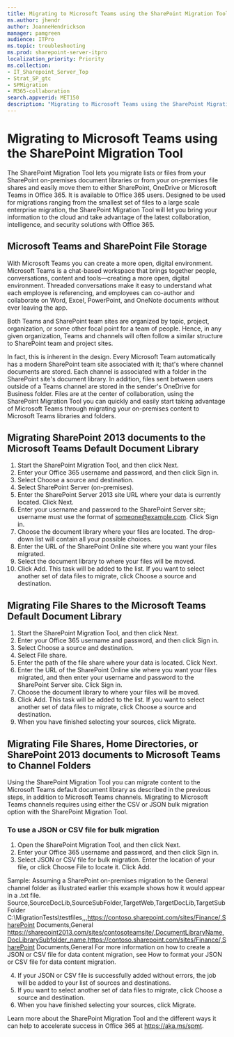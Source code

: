 ```yaml
---
title: Migrating to Microsoft Teams using the SharePoint Migration Tool 
ms.author: jhendr
author: JoanneHendrickson
manager: pamgreen
audience: ITPro
ms.topic: troubleshooting
ms.prod: sharepoint-server-itpro
localization_priority: Priority
ms.collection: 
- IT_Sharepoint_Server_Top
- Strat_SP_gtc
- SPMigration
- M365-collaboration
search.appverid: MET150
description: "Migrating to Microsoft Teams using the SharePoint Migration Tool "
---
```

# Migrating to Microsoft Teams using the SharePoint Migration Tool 

The SharePoint Migration Tool lets you migrate lists or files from your SharePoint on-premises document libraries or from your on-premises file shares and easily move them to either SharePoint, OneDrive or Microsoft Teams in Office 365. It is available to Office 365 users. 
Designed to be used for migrations ranging from the smallest set of files to a large scale enterprise migration, the SharePoint Migration Tool will let you bring your information to the cloud and take advantage of the latest collaboration, intelligence, and security solutions with Office 365. 

## Microsoft Teams and SharePoint File Storage 
With Microsoft Teams you can create a more open, digital environment.  Microsoft Teams is a chat-based workspace that brings together people, conversations, content and tools—creating a more open, digital environment. Threaded conversations make it easy to understand what each employee is referencing, and employees can co-author and collaborate on Word, Excel, PowerPoint, and OneNote documents without ever leaving the app. 

Both Teams and SharePoint team sites are organized by topic, project, organization, or some other focal point for a team of people. Hence, in any given organization, Teams and channels will often follow a similar structure to SharePoint team and project sites. 

In fact, this is inherent in the design. Every Microsoft Team automatically has a modern SharePoint team site associated with it; that's where channel documents are stored. Each channel is associated with a folder in the SharePoint site's document library. In addition, files sent between users outside of a Teams channel are stored in the sender's OneDrive for Business folder. 
Files are at the center of collaboration, using the SharePoint Migration Tool you can quickly and easily start taking advantage of Microsoft Teams through migrating your on-premises content to Microsoft Teams libraries and folders. 
 
## Migrating SharePoint 2013 documents to the Microsoft Teams Default Document Library 
1. Start the SharePoint Migration Tool, and then click Next. 
2. Enter your Office 365 username and password, and then click Sign in. 
3. Select Choose a source and destination. 
4. Select SharePoint Server (on-premises). 
5. Enter the SharePoint Server 2013 site URL where your data is currently located. Click Next. 
6. Enter your username and password to the SharePoint Server site; username must use the format of someone@example.com. Click Sign in. 
7. Choose the document library where your files are located. The drop-down list will contain all your possible choices. 
8. Enter the URL of the SharePoint Online site where you want your files migrated. 
9. Select the document library to where your files will be moved. 
10. Click Add. This task will be added to the list. If you want to select another set of data files to migrate, click Choose a source and destination. 


## Migrating File Shares to the Microsoft Teams Default Document Library 

1. Start the SharePoint Migration Tool, and then click Next. 
2. Enter your Office 365 username and password, and then click Sign in. 
3. Select Choose a source and destination. 
4. Select File share. 
5. Enter the path of the file share where your data is located. Click Next. 
6. Enter the URL of the SharePoint Online site where you want your files migrated, and then enter your username and password to the SharePoint Server site. Click Sign in. 
7. Choose the document library to where your files will be moved. 
8. Click Add. This task will be added to the list. If you want to select another set of data files to migrate, click Choose a source and destination. 
9. When you have finished selecting your sources, click Migrate. 
 
## Migrating File Shares, Home Directories, or SharePoint 2013 documents to Microsoft Teams to Channel Folders 

Using the SharePoint Migration Tool you can migrate content to the Microsoft Teams default document library as described in the previous steps, in addition to Microsoft Teams channels.  Migrating to Microsoft Teams channels requires using either the CSV or JSON bulk migration option with the SharePoint Migration Tool. 

### To use a JSON or CSV file for bulk migration 

1. Open the SharePoint Migration Tool, and then click Next. 
2. Enter your Office 365 username and password, and then click Sign in. 
3. Select JSON or CSV file for bulk migration. Enter the location of your file, or click Choose File to locate it. Click Add. 

Sample: 
Assuming a SharePoint on-premises migration to the General channel folder as illustrated earlier this example shows how it would appear in a .txt file. 
Source,SourceDocLib,SourceSubFolder,TargetWeb,TargetDocLib,TargetSubFolder 
C:\MigrationTests\testfiles,,,https://contoso.sharepoint.com/sites/Finance/,SharePoint Documents,General 
https://sharepoint2013.com/sites/contosoteamsite/,DocumentLibraryName,DocLibrarySubfolder_name,https://contoso.sharepoint.com/sites/Finance/,SharePoint Documents,General 
For more information on how to create a JSON or CSV file for data content migration, see How to format your JSON or CSV file for data content migration. 

4. If your JSON or CSV file is successfully added without errors, the job will be added to your list of sources and destinations. 
5. If you want to select another set of data files to migrate, click Choose a source and destination. 
6. When you have finished selecting your sources, click Migrate. 

Learn more about the SharePoint Migration Tool and the different ways it can help to accelerate success in Office 365 at https://aka.ms/spmt.  
 
 
 